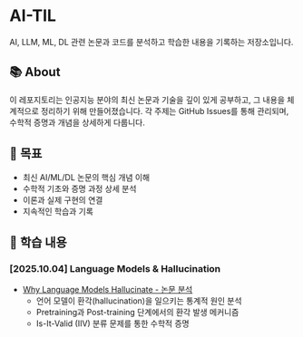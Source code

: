# AI-TIL

AI, LLM, ML, DL 관련 논문과 코드를 분석하고 학습한 내용을 기록하는 저장소입니다.

## 📚 About

이 레포지토리는 인공지능 분야의 최신 논문과 기술을 깊이 있게 공부하고, 그 내용을 체계적으로 정리하기 위해 만들어졌습니다. 각 주제는 GitHub Issues를 통해 관리되며, 수학적 증명과 개념을 상세하게 다룹니다.

## 🎯 목표

- 최신 AI/ML/DL 논문의 핵심 개념 이해
- 수학적 기초와 증명 과정 상세 분석
- 이론과 실제 구현의 연결
- 지속적인 학습과 기록

## 📖 학습 내용

### [2025.10.04] Language Models & Hallucination

- [Why Language Models Hallucinate - 논문 분석](https://github.com/LimPark996/AI-TIL/issues/1)
  - 언어 모델이 환각(hallucination)을 일으키는 통계적 원인 분석
  - Pretraining과 Post-training 단계에서의 환각 발생 메커니즘
  - Is-It-Valid (IIV) 분류 문제를 통한 수학적 증명
